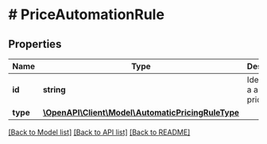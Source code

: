 # # PriceAutomationRule

## Properties

Name | Type | Description | Notes
------------ | ------------- | ------------- | -------------
**id** | **string** | Identifier of a automatic pricing rule. | [optional]
**type** | [**\OpenAPI\Client\Model\AutomaticPricingRuleType**](AutomaticPricingRuleType.md) |  | [optional]

[[Back to Model list]](../../README.md#models) [[Back to API list]](../../README.md#endpoints) [[Back to README]](../../README.md)
